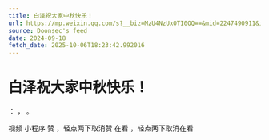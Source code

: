 ```yaml
---
title: 白泽祝大家中秋快乐！
url: https://mp.weixin.qq.com/s?__biz=MzU4NzUxOTI0OQ==&mid=2247490911&idx=1&sn=6da8cfc43f7c79931c71f9c1ced8edb5
source: Doonsec's feed
date: 2024-09-18
fetch_date: 2025-10-06T18:23:42.992016
---
```


# 白泽祝大家中秋快乐！

：
，
。

视频
小程序
赞
，轻点两下取消赞
在看
，轻点两下取消在看